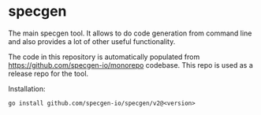 # specgen

The main specgen tool. It allows to do code generation from command line and also provides a lot of other useful functionality.

The code in this repository is automatically populated from https://github.com/specgen-io/monorepo codebase. This repo is used as a release repo for the tool.

Installation:
```
go install github.com/specgen-io/specgen/v2@<version>
```
